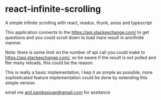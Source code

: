 # react-infinite-scrolling
A simple infinite scrolling with react, readux, thunk, axios and typescript

This application connects to the https://api.stackexchange.com/ to get questions and you could scroll down to load mare result in aninfinite manner.

Note: there is some limit on the number of api call you could make to https://api.stackexchange.com/, so be aware if the result is not pulled and fter many reloads, this could be the reason.

This is really a basic implementation, I kep it as simple as possible, more sophisticated feature implementation could be done by extending this simple version.

email me anil.sambasivan@gmail.com for assitance
